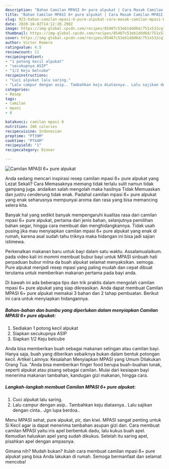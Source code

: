 ```yaml
---
description: "Bahan Camilan MPASI 6+ pure alpukat | Cara Masak Camilan MPASI 6+ pure alpukat Yang Sedap"
title: "Bahan Camilan MPASI 6+ pure alpukat | Cara Masak Camilan MPASI 6+ pure alpukat Yang Sedap"
slug: 923-bahan-camilan-mpasi-6-pure-alpukat-cara-masak-camilan-mpasi-6-pure-alpukat-yang-sedap
date: 2020-10-02T14:12:20.290Z
image: https://img-global.cpcdn.com/recipes/85407c53eb1ddd6d/751x532cq70/camilan-mpasi-6-pure-alpukat-foto-resep-utama.jpg
thumbnail: https://img-global.cpcdn.com/recipes/85407c53eb1ddd6d/751x532cq70/camilan-mpasi-6-pure-alpukat-foto-resep-utama.jpg
cover: https://img-global.cpcdn.com/recipes/85407c53eb1ddd6d/751x532cq70/camilan-mpasi-6-pure-alpukat-foto-resep-utama.jpg
author: Victor Romero
ratingvalue: 4.5
reviewcount: 11
recipeingredient:
- "1 potong kecil alpukat"
- "secukupnya ASIP"
- "1/2 Keju belcube"
recipeinstructions:
- "Cuci alpukat lalu saring."
- "Lalu campur dengan asip.. Tambahkan keju diatasnya.. Lalu sajikan dengan cinta.. Jgn lupa berdoa.."
categories:
- Resep
tags:
- camilan
- mpasi
- 6

katakunci: camilan mpasi 6 
nutrition: 286 calories
recipecuisine: Indonesian
preptime: "PT39M"
cooktime: "PT44M"
recipeyield: "1"
recipecategory: Dinner

---
```



![Camilan MPASI 6+ pure alpukat](https://img-global.cpcdn.com/recipes/85407c53eb1ddd6d/751x532cq70/camilan-mpasi-6-pure-alpukat-foto-resep-utama.jpg)

Anda sedang mencari inspirasi resep camilan mpasi 6+ pure alpukat yang Lezat Sekali? Cara Memasaknya memang tidak terlalu sulit namun tidak gampang juga. andaikan salah mengolah maka hasilnya Tidak Memuaskan dan justru cenderung tidak enak. Padahal camilan mpasi 6+ pure alpukat yang enak seharusnya mempunyai aroma dan rasa yang bisa memancing selera kita.

Banyak hal yang sedikit banyak mempengaruhi kualitas rasa dari camilan mpasi 6+ pure alpukat, pertama dari jenis bahan, selanjutnya pemilihan bahan segar, hingga cara membuat dan menghidangkannya. Tidak usah pusing jika mau menyiapkan camilan mpasi 6+ pure alpukat yang enak di rumah, karena asal sudah tahu triknya maka hidangan ini bisa jadi sajian istimewa.

Perkenalkan makanan baru untuk bayi dalam satu waktu. Assalamualaikum. pada video kali ini mommi membuat bubur bayi untuk MPASI sinbuah hati perpaduan bubur milna da buah alpukat selamat menyaksikan. semoga. Pure alpukat menjadi resep mpasi yang paling mudah dan cepat dibuat terutama untuk memberikan makanan pertama pada bayi anda.


Di bawah ini ada beberapa tips dan trik praktis dalam mengolah camilan mpasi 6+ pure alpukat yang siap dikreasikan. Anda dapat membuat Camilan MPASI 6+ pure alpukat memakai 3 bahan dan 2 tahap pembuatan. Berikut ini cara untuk menyiapkan hidangannya.

<!--inarticleads1-->

##### Bahan-bahan dan bumbu yang diperlukan dalam menyiapkan Camilan MPASI 6+ pure alpukat:

1. Sediakan 1 potong kecil alpukat
1. Siapkan secukupnya ASIP
1. Siapkan 1/2 Keju belcube


Anda bisa memberikan buah sebagai makanan selingan atau camilan bayi. Hanya saja, buah yang diberikan sebaiknya bukan dalam bentuk potongan kecil. Artikel Lainnya: Kesalahan Menyiapkan MPASI yang Umum Dilakukan Orang Tua. &#34;Anda bisa memberikan finger food berupa buah-buahan lunak, seperti alpukat atau pisang sebagai camilan. Mulai dari kesiapan bayi menerima makanan tambahan, kandugan gizi makanan, hingga cara. 

<!--inarticleads2-->

##### Langkah-langkah membuat Camilan MPASI 6+ pure alpukat:

1. Cuci alpukat lalu saring.
1. Lalu campur dengan asip.. Tambahkan keju diatasnya.. Lalu sajikan dengan cinta.. Jgn lupa berdoa..


Menu MPASI sehat, pure alpukat, pir, dan kiwi. MPASI sangat penting untuk Si Kecil agar ia dapat menerima tambahan asupan gizi dan. Cara membuat camilan MPASI yaitu iris apel berbentuk dadu, lalu kukus buah apel. Kemudian haluskan apel yang sudah dikukus. Setelah itu saring apel, pisahkan apel dengan ampasnya. 

Gimana nih? Mudah bukan? Itulah cara membuat camilan mpasi 6+ pure alpukat yang bisa Anda lakukan di rumah. Semoga bermanfaat dan selamat mencoba!
